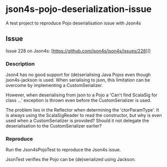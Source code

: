 # json4s-pojo-deserialization-issue
A test project to reproduce Pojo deserialisation issue with Json4s

## Issue
Issue 228 on Json4s: [https://github.com/json4s/json4s/issues/228]()

### Description
Json4 has no good support for (de)serialising Java Pojos even though json4s-jackson is used.
When serialising to json, this limitation can be overcome by implementing a CustomSerializer.

However, when deserialising from json to a Pojo a 'Can't find ScalaSig for class ...' exception is thrown even before the CustomSerializer is used.

The problem lies in the Reflector when determining the 'ctorParamType'. It is always using the ScalaSigReader to read the constructor, but why is even used when a CustomSerializer is provided? Should it not delegate the deserialisation to the CustomSerializer earlier?

### Reproduce

Run the Json4sPojoTest to reproduce the Json4s issue.

JsonTest verifies the Pojo can be (de)serialized using Jackson.
